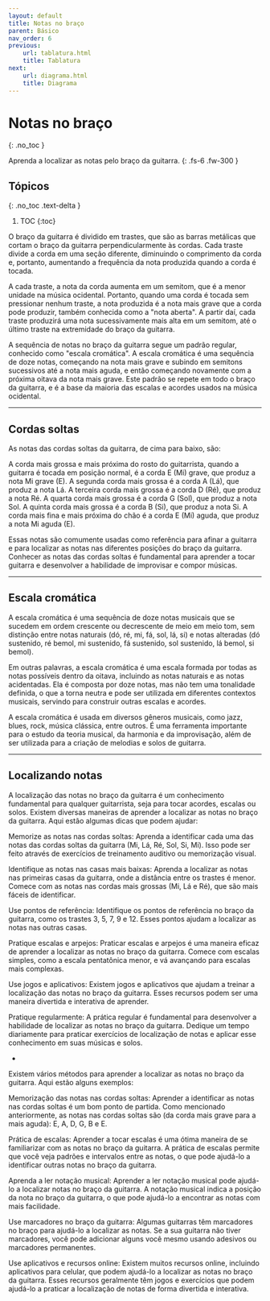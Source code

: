 ```yaml
---
layout: default
title: Notas no braço
parent: Básico
nav_order: 6
previous:
    url: tablatura.html
    title: Tablatura
next:
    url: diagrama.html
    title: Diagrama
---
```


# Notas no braço
{: .no_toc }

Aprenda a localizar as notas pelo braço da guitarra.
{: .fs-6 .fw-300 }

## Tópicos
{: .no_toc .text-delta }

1. TOC
{:toc}

O braço da guitarra é dividido em trastes, que são as barras metálicas que cortam o braço da guitarra perpendicularmente às cordas. Cada traste divide a corda em uma seção diferente, diminuindo o comprimento da corda e, portanto, aumentando a frequência da nota produzida quando a corda é tocada.

A cada traste, a nota da corda aumenta em um semitom, que é a menor unidade na música ocidental. Portanto, quando uma corda é tocada sem pressionar nenhum traste, a nota produzida é a nota mais grave que a corda pode produzir, também conhecida como a "nota aberta". A partir daí, cada traste produzirá uma nota sucessivamente mais alta em um semitom, até o último traste na extremidade do braço da guitarra.

A sequência de notas no braço da guitarra segue um padrão regular, conhecido como "escala cromática". A escala cromática é uma sequência de doze notas, começando na nota mais grave e subindo em semitons sucessivos até a nota mais aguda, e então começando novamente com a próxima oitava da nota mais grave. Este padrão se repete em todo o braço da guitarra, e é a base da maioria das escalas e acordes usados ​​na música ocidental.

---

## Cordas soltas

As notas das cordas soltas da guitarra, de cima para baixo, são:

A corda mais grossa e mais próxima do rosto do guitarrista, quando a guitarra é tocada em posição normal, é a corda E (Mi) grave, que produz a nota Mi grave (E).
A segunda corda mais grossa é a corda A (Lá), que produz a nota Lá.
A terceira corda mais grossa é a corda D (Ré), que produz a nota Ré.
A quarta corda mais grossa é a corda G (Sol), que produz a nota Sol.
A quinta corda mais grossa é a corda B (Si), que produz a nota Si.
A corda mais fina e mais próxima do chão é a corda E (Mi) aguda, que produz a nota Mi aguda (E).

Essas notas são comumente usadas como referência para afinar a guitarra e para localizar as notas nas diferentes posições do braço da guitarra. Conhecer as notas das cordas soltas é fundamental para aprender a tocar guitarra e desenvolver a habilidade de improvisar e compor músicas.

---

## Escala cromática

A escala cromática é uma sequência de doze notas musicais que se sucedem em ordem crescente ou decrescente de meio em meio tom, sem distinção entre notas naturais (dó, ré, mi, fá, sol, lá, si) e notas alteradas (dó sustenido, ré bemol, mi sustenido, fá sustenido, sol sustenido, lá bemol, si bemol).

Em outras palavras, a escala cromática é uma escala formada por todas as notas possíveis dentro da oitava, incluindo as notas naturais e as notas acidentadas. Ela é composta por doze notas, mas não tem uma tonalidade definida, o que a torna neutra e pode ser utilizada em diferentes contextos musicais, servindo para construir outras escalas e acordes.

A escala cromática é usada em diversos gêneros musicais, como jazz, blues, rock, música clássica, entre outros. É uma ferramenta importante para o estudo da teoria musical, da harmonia e da improvisação, além de ser utilizada para a criação de melodias e solos de guitarra.

---

## Localizando notas

A localização das notas no braço da guitarra é um conhecimento fundamental para qualquer guitarrista, seja para tocar acordes, escalas ou solos. Existem diversas maneiras de aprender a localizar as notas no braço da guitarra. Aqui estão algumas dicas que podem ajudar:

Memorize as notas nas cordas soltas: Aprenda a identificar cada uma das notas das cordas soltas da guitarra (Mi, Lá, Ré, Sol, Si, Mi). Isso pode ser feito através de exercícios de treinamento auditivo ou memorização visual.

Identifique as notas nas casas mais baixas: Aprenda a localizar as notas nas primeiras casas da guitarra, onde a distância entre os trastes é menor. Comece com as notas nas cordas mais grossas (Mi, Lá e Ré), que são mais fáceis de identificar.

Use pontos de referência: Identifique os pontos de referência no braço da guitarra, como os trastes 3, 5, 7, 9 e 12. Esses pontos ajudam a localizar as notas nas outras casas.

Pratique escalas e arpejos: Praticar escalas e arpejos é uma maneira eficaz de aprender a localizar as notas no braço da guitarra. Comece com escalas simples, como a escala pentatônica menor, e vá avançando para escalas mais complexas.

Use jogos e aplicativos: Existem jogos e aplicativos que ajudam a treinar a localização das notas no braço da guitarra. Esses recursos podem ser uma maneira divertida e interativa de aprender.

Pratique regularmente: A prática regular é fundamental para desenvolver a habilidade de localizar as notas no braço da guitarra. Dedique um tempo diariamente para praticar exercícios de localização de notas e aplicar esse conhecimento em suas músicas e solos.

-

Existem vários métodos para aprender a localizar as notas no braço da guitarra. Aqui estão alguns exemplos:

Memorização das notas nas cordas soltas: Aprender a identificar as notas nas cordas soltas é um bom ponto de partida. Como mencionado anteriormente, as notas nas cordas soltas são (da corda mais grave para a mais aguda): E, A, D, G, B e E.

Prática de escalas: Aprender a tocar escalas é uma ótima maneira de se familiarizar com as notas no braço da guitarra. A prática de escalas permite que você veja padrões e intervalos entre as notas, o que pode ajudá-lo a identificar outras notas no braço da guitarra.

Aprenda a ler notação musical: Aprender a ler notação musical pode ajudá-lo a localizar notas no braço da guitarra. A notação musical indica a posição da nota no braço da guitarra, o que pode ajudá-lo a encontrar as notas com mais facilidade.

Use marcadores no braço da guitarra: Algumas guitarras têm marcadores no braço para ajudá-lo a localizar as notas. Se a sua guitarra não tiver marcadores, você pode adicionar alguns você mesmo usando adesivos ou marcadores permanentes.

Use aplicativos e recursos online: Existem muitos recursos online, incluindo aplicativos para celular, que podem ajudá-lo a localizar as notas no braço da guitarra. Esses recursos geralmente têm jogos e exercícios que podem ajudá-lo a praticar a localização de notas de forma divertida e interativa.
